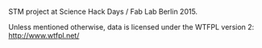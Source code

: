 STM project at Science Hack Days / Fab Lab Berlin 2015.

Unless mentioned otherwise, data is licensed under the WTFPL version 2:
<http://www.wtfpl.net/>
